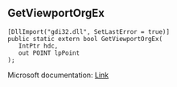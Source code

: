 ## GetViewportOrgEx

```
[DllImport("gdi32.dll", SetLastError = true)]
public static extern bool GetViewportOrgEx(
   IntPtr hdc,
   out POINT lpPoint
);
```

Microsoft documentation: [Link](https://docs.microsoft.com/en-us/windows/win32/api/wingdi/nf-wingdi-getviewportorgex)
